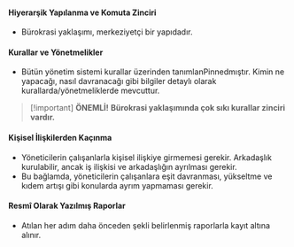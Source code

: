 #### Hiyerarşik Yapılanma ve Komuta Zinciri
- Bürokrasi yaklaşımı, merkeziyetçi bir yapıdadır.

#### Kurallar ve Yönetmelikler
- Bütün yönetim sistemi kurallar üzerinden tanımlanPinnedmıştır. Kimin ne yapacağı, nasıl davranacağı gibi bilgiler detaylı olarak kurallarda/yönetmeliklerde mevcuttur.

> [!important] **ÖNEMLİ!**
> **Bürokrasi yaklaşımında çok sıkı kurallar zinciri vardır.**
#### Kişisel İlişkilerden Kaçınma
- Yöneticilerin çalışanlarla kişisel ilişkiye girmemesi gerekir. Arkadaşlık kurulabilir, ancak iş ilişkisi ve arkadaşlığın ayrılması gerekir.
- Bu bağlamda, yöneticilerin çalışanlara eşit davranması, yükseltme ve kıdem artışı gibi konularda ayrım yapmaması gerekir.
#### Resmî Olarak Yazılmış Raporlar
- Atılan her adım daha önceden şekli belirlenmiş raporlarla kayıt altına alınır.
